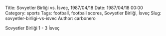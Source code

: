 Title: Sovyetler Birliği vs. İsveç, 1987/04/18
Date: 1987/04/18 00:00
Category: sports
Tags: football, football scores, Sovyetler Birliği, İsveç
Slug: sovyetler-birligi-vs-isvec
Author: carbonero


Sovyetler Birliği 1 - 3 İsveç
